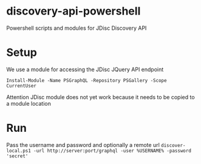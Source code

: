 # discovery-api-powershell
Powershell scripts and modules for JDisc Discovery API

# Setup
We use a module for accessing the JDisc JQuery API endpoint

`Install-Module -Name PSGraphQL -Repository PSGallery -Scope CurrentUser`

Attention JDisc module does not yet work because it needs to be copied to a module location

# Run

Pass the username and password and optionally a remote url
`discover-local.ps1 -url http://server:port/graphql -user %USERNAME% -password 'secret'`
